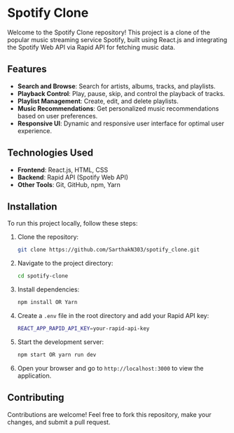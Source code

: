 # Spotify Clone

Welcome to the Spotify Clone repository! This project is a clone of the popular music streaming service Spotify, built using React.js and integrating the Spotify Web API via Rapid API for fetching music data.

## Features

- **Search and Browse**: Search for artists, albums, tracks, and playlists.
- **Playback Control**: Play, pause, skip, and control the playback of tracks.
- **Playlist Management**: Create, edit, and delete playlists.
- **Music Recommendations**: Get personalized music recommendations based on user preferences.
- **Responsive UI**: Dynamic and responsive user interface for optimal user experience.

## Technologies Used

- **Frontend**: React.js, HTML, CSS
- **Backend**: Rapid API (Spotify Web API)
- **Other Tools**: Git, GitHub, npm, Yarn

## Installation

To run this project locally, follow these steps:

1. Clone the repository:

   ```bash
   git clone https://github.com/SarthakN303/spotify_clone.git
   ```

2. Navigate to the project directory:
   ```bash
   cd spotify-clone
   ```
3. Install dependencies:

   ```bash
   npm install OR Yarn
   ```

4. Create a `.env` file in the root directory and add your Rapid API key:
   ```bash
   REACT_APP_RAPID_API_KEY=your-rapid-api-key
   ```
5. Start the development server:
   ```bash
   npm start OR yarn run dev
   ```
6. Open your browser and go to `http://localhost:3000` to view the application.

## Contributing

Contributions are welcome! Feel free to fork this repository, make your changes, and submit a pull request.
